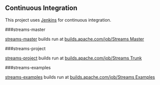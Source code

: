 ## Continuous Integration

This project uses [Jenkins](http://jenkins-ci.org/ "Jenkins") for continuous integration.

###streams-master

[streams-master](index.html "streams-master") builds run at [builds.apache.com/job/Streams Master](https://builds.apache.org/job/Streams%20Master/ "builds.apache.com/job/Streams%20Master")

###streams-project

[streams-project](http://streams.incubator.apache.org/site/0.2-incubating/streams-project "streams-project") builds run at [builds.apache.com/job/Streams Trunk](https://builds.apache.org/job/Streams%20Trunk/ "builds.apache.com/job/Streams%20Trunk")

###streams-examples

[streams-examples](http://streams.incubator.apache.org/site/0.2-incubating/streams-examples "streams-examples") builds run at [builds.apache.com/job/Streams Examples](https://builds.apache.org/job/Streams%20Examples/ "builds.apache.com/job/Streams%20Examples")
